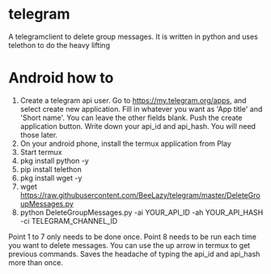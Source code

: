 # telegram
A telegramclient to delete group messages. It is written in python and uses telethon to do the heavy lifting

# Android how to
1. Create a telegram api user. Go to https://my.telegram.org/apps, and select create new application. Fill in whatever you want as 'App title' and 'Short name'. You can leave the other fields blank. Push the create application button. Write down your api_id and api_hash. You will need those later.
2. On your android phone, install the termux application from Play
3. Start termux
4. pkg install python -y
5. pip install telethon
6. pkg install wget -y
7. wget https://raw.githubusercontent.com/BeeLazy/telegram/master/DeleteGroupMessages.py
8. python DeleteGroupMessages.py -ai YOUR_API_ID -ah YOUR_API_HASH -ci TELEGRAM_CHANNEL_ID

Point 1 to 7 only needs to be done once. Point 8 needs to be run each time you want to delete messages. You can use the up arrow in termux to get previous commands. Saves the headache of typing the api_id and api_hash more than once.
